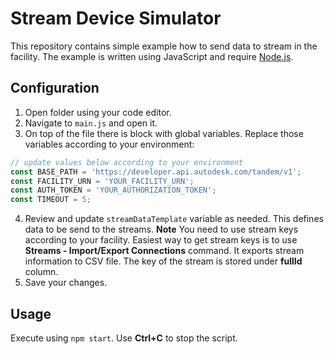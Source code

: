 # Stream Device Simulator
This repository contains simple example how to send data to stream in the facility. The example is written using JavaScript and require [Node.js](https://nodejs.org/en).

## Configuration
1. Open folder using your code editor.
2. Navigate to `main.js` and open it.
3. On top of the file there is block with global variables. Replace those variables according to your environment:
  ``` js
  // update values below according to your environment
  const BASE_PATH = 'https://developer.api.autodesk.com/tandem/v1';
  const FACILITY_URN = 'YOUR_FACILITY_URN';
  const AUTH_TOKEN = 'YOUR_AUTHORIZATION_TOKEN';
  const TIMEOUT = 5;
  ```
4. Review and update `streamDataTemplate` variable as needed. This defines data to be send to the streams.
   **Note** You need to use stream keys according to your facility. Easiest way to get stream keys is to use **Streams - Import/Export Connections** command. It exports stream information to CSV file. The key of the stream is stored under **fullId** column.
5. Save your changes.

## Usage
Execute using `npm start`. Use **Ctrl+C** to stop the script.
